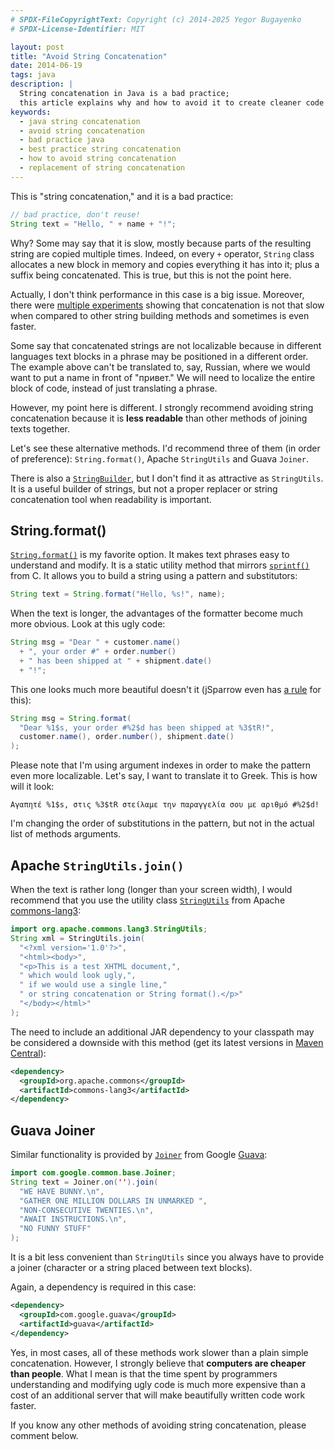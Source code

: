 ```yaml
---
# SPDX-FileCopyrightText: Copyright (c) 2014-2025 Yegor Bugayenko
# SPDX-License-Identifier: MIT

layout: post
title: "Avoid String Concatenation"
date: 2014-06-19
tags: java
description: |
  String concatenation in Java is a bad practice;
  this article explains why and how to avoid it to create cleaner code
keywords:
  - java string concatenation
  - avoid string concatenation
  - bad practice java
  - best practice string concatenation
  - how to avoid string concatenation
  - replacement of string concatenation
---
```


This is "string concatenation," and it is a bad practice:

```java
// bad practice, don't reuse!
String text = "Hello, " + name + "!";
```

Why? Some may say that it is slow, mostly because parts of
the resulting string are copied multiple times. Indeed, on every `+` operator,
`String` class allocates a new block in memory and copies everything
it has into it; plus a suffix being concatenated. This is true,
but this is not the point here.

<!--more-->

Actually, I don't think performance in this case is a big issue.
Moreover, there were [multiple experiments](http://stackoverflow.com/questions/925423)
showing that concatenation is not that slow when compared to other
string building methods and sometimes is even faster.

Some say that concatenated strings are not localizable because in
different languages text blocks in a phrase may be positioned
in a different order. The example above can't be translated to,
say, Russian, where we would want to put a name in front of
"привет." We will need to localize the entire block of code,
instead of just translating a phrase.

However, my point here is different. I strongly recommend
avoiding string concatenation because it is **less readable**
than other methods of joining texts together.

Let's see these alternative methods. I'd recommend three of them (in order of preference):
`String.format()`,
Apache `StringUtils` and
Guava `Joiner`.

There is also a [`StringBuilder`](http://docs.oracle.com/javase/7/docs/api/java/lang/StringBuilder.html),
but I don't find it as attractive as `StringUtils`. It is a useful
builder of strings, but not a proper replacer or string
concatenation tool when readability is important.

## String.format()

[`String.format()`](http://docs.oracle.com/javase/7/docs/api/java/lang/String.html#format%28java.lang.String,%20java.lang.Object...%29)
is my favorite option. It makes text phrases easy to understand
and modify. It is a static utility method that mirrors
[`sprintf()`](https://www.cplusplus.com/reference/cstdio/sprintf/) from C.
It allows you to build a string using a pattern and substitutors:

```java
String text = String.format("Hello, %s!", name);
```

When the text is longer, the advantages of the formatter become
much more obvious. Look at this ugly code:

```java
String msg = "Dear " + customer.name()
  + ", your order #" + order.number()
  + " has been shipped at " + shipment.date()
  + "!";
```

This one looks much more beautiful doesn't it
(jSparrow even has [a rule](https://jsparrow.github.io/rules/avoid-concatenation-in-logging-statements.html) for this):

```java
String msg = String.format(
  "Dear %1$s, your order #%2$d has been shipped at %3$tR!",
  customer.name(), order.number(), shipment.date()
);
```

Please note that I'm using argument indexes in order to make
the pattern even more localizable. Let's say, I want
to translate it to Greek. This is how will it look:

```text
Αγαπητέ %1$s, στις %3$tR στείλαμε την παραγγελία σου με αριθμό #%2$d!
```

I'm changing the order of substitutions in the pattern,
but not in the actual list of methods arguments.

## Apache `StringUtils.join()`

When the text is rather long (longer than your screen width),
I would recommend that you use the utility class
[`StringUtils`](http://commons.apache.org/proper/commons-lang/javadocs/api-2.6/org/apache/commons/lang/StringUtils.html)
from Apache [commons-lang3](http://commons.apache.org/proper/commons-lang/):

```java
import org.apache.commons.lang3.StringUtils;
String xml = StringUtils.join(
  "<?xml version='1.0'?>",
  "<html><body>",
  "<p>This is a test XHTML document,",
  " which would look ugly,",
  " if we would use a single line,"
  " or string concatenation or String format().</p>"
  "</body></html>"
);
```

The need to include an additional JAR dependency
to your classpath may be considered a downside with this method
(get its latest versions in [Maven Central](http://search.maven.org/)):

```xml
<dependency>
  <groupId>org.apache.commons</groupId>
  <artifactId>commons-lang3</artifactId>
</dependency>
```

## Guava Joiner

Similar functionality is provided by
[`Joiner`](http://google.github.io/guava/releases/16.0/api/docs/com/google/common/base/Joiner.html)
from Google [Guava](https://code.google.com/p/guava-libraries/):

```java
import com.google.common.base.Joiner;
String text = Joiner.on('').join(
  "WE HAVE BUNNY.\n",
  "GATHER ONE MILLION DOLLARS IN UNMARKED ",
  "NON-CONSECUTIVE TWENTIES.\n",
  "AWAIT INSTRUCTIONS.\n",
  "NO FUNNY STUFF"
);
```

It is a bit less convenient than `StringUtils` since you always
have to provide a joiner (character or a string placed between text blocks).

Again, a dependency is required in this case:

```xml
<dependency>
  <groupId>com.google.guava</groupId>
  <artifactId>guava</artifactId>
</dependency>
```

Yes, in most cases, all of these methods work slower than
a plain simple concatenation. However, I strongly believe
that **computers are cheaper than people**. What I mean is that
the time spent by programmers understanding and modifying ugly
code is much more expensive than a cost of an additional server
that will make beautifully written code work faster.

If you know any other methods of avoiding string concatenation,
please comment below.
